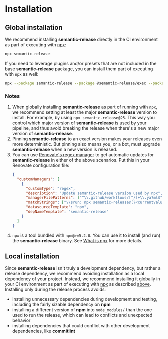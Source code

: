 # Installation

## Global installation

We recommend installing **semantic-release** directly in the CI environment as part of executing with [npx](../support/FAQ.md#what-is-npx):

```sh
npx semantic-release
```

If you need to leverage plugins and/or presets that are not included in the base **semantic-release** package, you can install them part of executing with `npx` as well:

```sh
npx --package semantic-release --package @semantic-release/exec --package conventional-changelog-conventionalcommits semantic-release
```

### Notes

1. When globally installing **semantic-release** as part of running with `npx`, we recommend setting at least the major **semantic-release** version to install.
   For example, by using `npx semantic-release@25`.
   This way you control which major version of **semantic-release** is used by your pipeline, and thus avoid breaking the release when there's a new major version of **semantic-release**.
2. Pinning **semantic-release** to an exact version makes your releases even more deterministic.
   But pinning also means you, or a bot, must upgrade **semantic-release** when a new version is released.
3. You can use [Renovate's regex manager](https://docs.renovatebot.com/modules/manager/regex/) to get automatic updates for **semantic-release** in either of the above scenarios.
   Put this in your Renovate configuration file:
   ```json
   {
     "customManagers": [
       {
         "customType": "regex",
         "description": "Update semantic-release version used by npx",
         "managerFilePatterns": ["^\\.github/workflows/[^/]+\\.ya?ml$"],
         "matchStrings": ["\\srun: npx semantic-release@(?<currentValue>.*?)\\s"],
         "datasourceTemplate": "npm",
         "depNameTemplate": "semantic-release"
       }
     ]
   }
   ```
4. `npx` is a tool bundled with `npm@>=5.2.0`. You can use it to install (and run) the **semantic-release** binary.
   See [What is npx](../support/FAQ.md#what-is-npx) for more details.

## Local installation

Since **semantic-release** isn't truly a development dependency, but rather a release dependency, we recommend avoiding installation as a local dependency of your project.
Instead, we recommend installing it globally in your CI environment as part of executing with [npx](../support/FAQ.md#what-is-npx) as described [above](#global-insallation).
Installing only during the release process avoids:

- installing unnecessary dependencies during development and testing, including the fairly sizable dependency on **npm**
- installing a different version of **npm** into `node_modules/` than the one used to run the release, which can lead to conflicts and unexpected behavior
- installing dependencies that could conflict with other development dependencies, like **commitlint**
